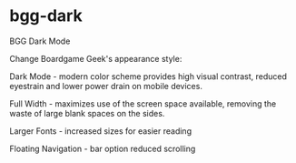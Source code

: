 # bgg-dark
BGG Dark Mode

Change Boardgame Geek's appearance style:

Dark Mode - modern color scheme provides high visual contrast, reduced eyestrain and lower power drain on mobile devices.

Full Width - maximizes use of the screen space available, removing the waste of large blank spaces on the sides.

Larger Fonts - increased sizes for easier reading 

Floating Navigation - bar option reduced scrolling

